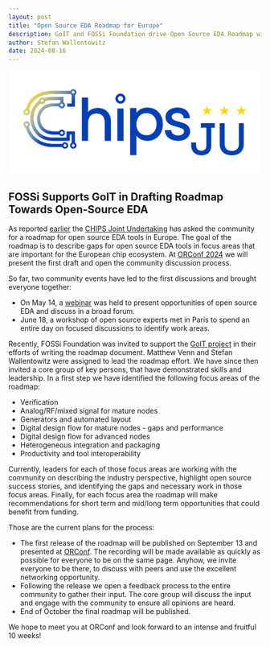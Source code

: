 ```yaml
---
layout: post
title: "Open Source EDA Roadmap for Europe"
description: GoIT and FOSSi Foundation drive Open Source EDA Roadmap with a lot of energy.
author: Stefan Wallentowitz
date: 2024-08-16
---
```


<img src="chipsju.png" style="max-width:100%" />

## FOSSi Supports GoIT in Drafting Roadmap Towards Open-Source EDA

As reported [earlier](/blog/2024-07-09-ecl76) the [CHIPS Joint
Undertaking](https://www.chips-ju.europa.eu/) has asked the community for a
roadmap for open source EDA tools in Europe. The goal of the roadmap is to
describe gaps for open source EDA tools in focus areas that are important for
the European chip ecosystem. At [ORConf 2024](/orconf/2024) we will present the
first draft and open the community discussion process.

So far, two community events have led to the first discussions and brought
everyone together:

- On May 14, a
  [webinar](https://sl3.meet-modular.com/video/39a5013c39f98b9cfd14920c4b97a68344d49b6b-1715671757453/)
  was held to present opportunities of open source EDA and discuss in a broad forum.
- June 18, a workshop of open source experts met in Paris to spend an entire day
  on focused discussions to identify work areas.

Recently, FOSSi Foundation was invited to support the [GoIT
project](https://wiki.goit-project.eu/index.php?title=Main_Page) in their
efforts of writing the roadmap document. Matthew Venn and Stefan Wallentowitz
were assigned to lead the roadmap effort. We have since then invited a core
group of key persons, that have demonstrated skills and leadership. In a first
step we have identified the following focus areas of the roadmap:

- Verification
- Analog/RF/mixed signal for mature nodes
- Generators and automated layout
- Digital design flow for mature nodes - gaps and performance
- Digital design flow for advanced nodes
- Heterogeneous integration and packaging
- Productivity and tool interoperability

Currently, leaders for each of those focus areas are working with the community
on describing the industry perspective, highlight open source success stories,
and identifying the gaps and necessary work in those focus areas. Finally, for
each focus area the roadmap will make recommendations for short term and
mid/long term opportunities that could benefit from funding.

Those are the current plans for the process:

- The first release of the roadmap will be published on September 13 and
  presented at [ORConf](/orconf/2024). The recording will be made available as quickly as possible for everyone to be on the same page. Anyhow, we invite everyone to be there, to discuss with peers and use the excellent networking opportunity.
- Following the release we open a feedback process to the entire community to
  gather their input. The core group will discuss the input and engage with the community to ensure all opinions are heard.
- End of October the final roadmap will be published.

We hope to meet you at ORConf and look forward to an intense and fruitful 10
weeks!